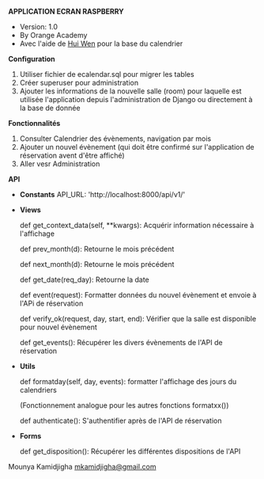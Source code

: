 **APPLICATION ECRAN RASPBERRY** 

- Version: 1.0
- By Orange Academy
- Avec l'aide de [Hui Wen]( https://www.huiwenteo.com/normal/2018/07/24/django-calendar.html) pour la base du calendrier


**Configuration**

1. Utiliser fichier de ecalendar.sql pour migrer les tables
2. Créer superuser pour administration
3. Ajouter les informations de la nouvelle salle (room) pour laquelle 
est utilisée l'application depuis l'administration de Django ou directement à la base de donnée


**Fonctionnalités**

1. Consulter Calendrier des évènements, navigation par mois
2. Ajouter un nouvel évènement (qui doit être confirmé sur l'application 
de réservation avent d'être affiché)
3. Aller vesr Administration


**API**

- **Constants**
    API_URL: 'http://localhost:8000/api/v1/'

- **Views**

    def get_context_data(self, **kwargs):
        Acquérir information nécessaire à l'affichage

    def prev_month(d):
        Retourne le mois précédent

    def next_month(d):
        Retourne le mois précédent

    def get_date(req_day):
        Retourne la date

    def event(request):
        Formatter données du nouvel évènement et envoie à l'APi de réservation
    
    def verify_ok(request, day, start, end):
        Vérifier que la salle est disponible pour nouvel évènement
    
    def get_events():
        Récupérer les divers évènements de l'API de réservation

- **Utils**

    def formatday(self, day, events):
        formatter l'affichage des jours du calendriers
    
    (Fonctionnement analogue pour les autres fonctions formatxx())

    def authenticate():
        S'authentifier après de l'API de réservation

- **Forms**

    def get_disposition():
        Récupérer les différentes dispositions de l'API


Mounya Kamidjigha
mkamidjigha@gmail.com
    





















